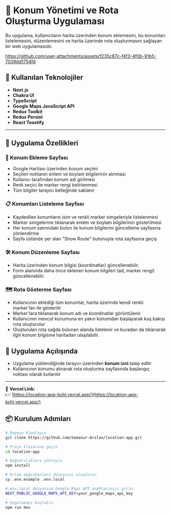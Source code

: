 # 📍 Konum Yönetimi ve Rota Oluşturma Uygulaması

Bu uygulama, kullanıcıların harita üzerinden konum eklemesini, bu konumları listelemesini, düzenlemesini ve harita üzerinde rota oluşturmasını sağlayan bir web uygulamasıdır.


https://github.com/user-attachments/assets/f235c87c-f4f3-4f0b-91b5-7039dd1754fd


## 🚀 Kullanılan Teknolojiler

- **Next.js** 
- **Chakra UI** 
- **TypeScript**
- **Google Maps JavaScript API**
- **Redux Toolkit** 
- **Redux Persist**
- **React Toastify**

---

## 🧩 Uygulama Özellikleri

### 📌 Konum Ekleme Sayfası
- Google Haritası üzerinden konum seçimi
- Seçilen noktanın enlem ve boylam bilgilerinin alınması
- Kullanıcı tarafından konum adı girilmesi
- Renk seçici ile marker rengi belirlenmesi
- Tüm bilgiler tarayıcı belleğinde saklanır

### 📋 Konumları Listeleme Sayfası
- Kaydedilen konumların isim ve renkli marker simgeleriyle listelenmesi
- Marker simgelerine tıklanarak enlem ve boylam bilgilerinin gösterilmesi
- Her konum satırındaki buton ile konum bilgilerini güncelleme sayfasına yönlendirme
- Sayfa üstünde yer alan "Show Route" butonuyla rota sayfasına geçiş

### 🛠️ Konum Düzenleme Sayfası
- Harita üzerinden konum bilgisi (koordinatlar) güncellenebilir.
- Form alanında daha önce eklenen konum bilgileri (ad, marker rengi) güncellenebilir.

### 🗺️ Rota Gösterme Sayfası
- Kullanıcının eklediği tüm konumlar, harita üzerinde kendi renkli marker'ları ile gösterilir
- Marker'lara tıklanarak konum adı ve koordinatlar görüntülenir
- Kullanıcının mevcut konumuna en yakın konumdan başlayarak kuş bakışı rota oluşturulur
- Oluşturulan rota sağda bulunan alanda listelenir ve buradan da tıklanarak ilgili konum bilgisine haritadan ulaşılabilir.

## 📌 Uygulama Açılışında

- Uygulama yüklendiğinde tarayıcı üzerinden **konum izni** talep edilir
- Kullanıcının konumu alınarak rota oluşturma sayfasında başlangıç noktası olarak kullanılır

---

🔗 **Vercel Link:**  
👉 [https://location-app-kohl.vercel.app/](https://location-app-kohl.vercel.app/)

## 📦 Kurulum Adımları

```bash
# Depoyu klonlayın
git clone https://github.com/Semanur-Arslan/location-app.git

# Proje klasörüne geçin
cd location-app

# Bağımlılıkları yükleyin
npm install

# Ortam değişkenleri dosyasını oluşturun
cp .env.example .env.local

#.env.local dosyasına Google Maps API anahtarınızı girin
NEXT_PUBLIC_GOOGLE_MAPS_API_KEY=your_google_maps_api_key

# Uygulamayı başlatın
npm run dev



